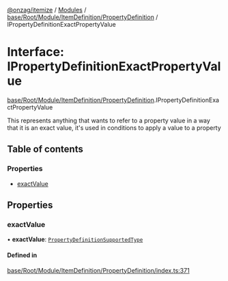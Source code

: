 [@onzag/itemize](../README.md) / [Modules](../modules.md) / [base/Root/Module/ItemDefinition/PropertyDefinition](../modules/base_Root_Module_ItemDefinition_PropertyDefinition.md) / IPropertyDefinitionExactPropertyValue

# Interface: IPropertyDefinitionExactPropertyValue

[base/Root/Module/ItemDefinition/PropertyDefinition](../modules/base_Root_Module_ItemDefinition_PropertyDefinition.md).IPropertyDefinitionExactPropertyValue

This represents anything that wants to refer to a property value
in a way that it is an exact value, it's used in conditions to apply
a value to a property

## Table of contents

### Properties

- [exactValue](base_Root_Module_ItemDefinition_PropertyDefinition.IPropertyDefinitionExactPropertyValue.md#exactvalue)

## Properties

### exactValue

• **exactValue**: [`PropertyDefinitionSupportedType`](../modules/base_Root_Module_ItemDefinition_PropertyDefinition_types.md#propertydefinitionsupportedtype)

#### Defined in

[base/Root/Module/ItemDefinition/PropertyDefinition/index.ts:371](https://github.com/onzag/itemize/blob/f2db74a5/base/Root/Module/ItemDefinition/PropertyDefinition/index.ts#L371)
